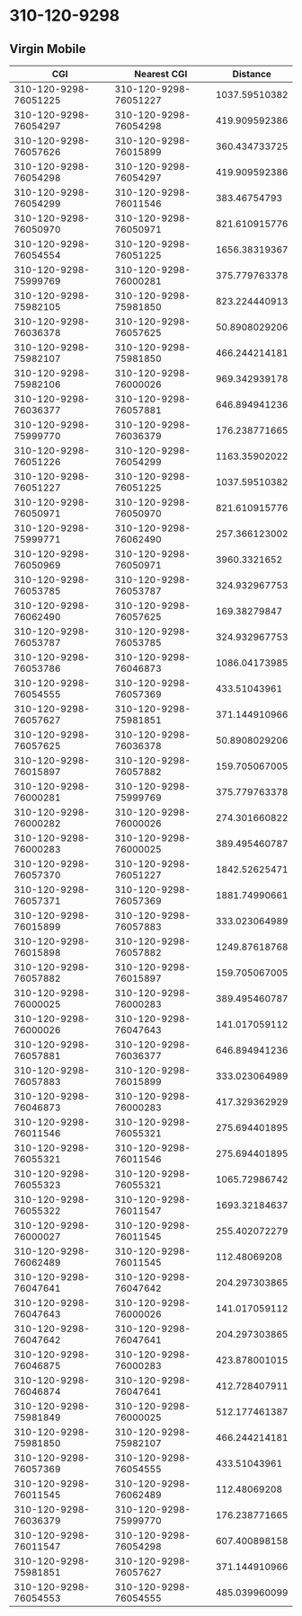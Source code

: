 # 310-120-9298
## Virgin Mobile


| CGI | Nearest CGI | Distance |
|-----|-------------|----------|
| 310-120-9298-76051225 | 310-120-9298-76051227 | 1037.59510382 |
| 310-120-9298-76054297 | 310-120-9298-76054298 | 419.909592386 |
| 310-120-9298-76057626 | 310-120-9298-76015899 | 360.434733725 |
| 310-120-9298-76054298 | 310-120-9298-76054297 | 419.909592386 |
| 310-120-9298-76054299 | 310-120-9298-76011546 | 383.46754793 |
| 310-120-9298-76050970 | 310-120-9298-76050971 | 821.610915776 |
| 310-120-9298-76054554 | 310-120-9298-76051225 | 1656.38319367 |
| 310-120-9298-75999769 | 310-120-9298-76000281 | 375.779763378 |
| 310-120-9298-75982105 | 310-120-9298-75981850 | 823.224440913 |
| 310-120-9298-76036378 | 310-120-9298-76057625 | 50.8908029206 |
| 310-120-9298-75982107 | 310-120-9298-75981850 | 466.244214181 |
| 310-120-9298-75982106 | 310-120-9298-76000026 | 969.342939178 |
| 310-120-9298-76036377 | 310-120-9298-76057881 | 646.894941236 |
| 310-120-9298-75999770 | 310-120-9298-76036379 | 176.238771665 |
| 310-120-9298-76051226 | 310-120-9298-76054299 | 1163.35902022 |
| 310-120-9298-76051227 | 310-120-9298-76051225 | 1037.59510382 |
| 310-120-9298-76050971 | 310-120-9298-76050970 | 821.610915776 |
| 310-120-9298-75999771 | 310-120-9298-76062490 | 257.366123002 |
| 310-120-9298-76050969 | 310-120-9298-76050971 | 3960.3321652 |
| 310-120-9298-76053785 | 310-120-9298-76053787 | 324.932967753 |
| 310-120-9298-76062490 | 310-120-9298-76057625 | 169.38279847 |
| 310-120-9298-76053787 | 310-120-9298-76053785 | 324.932967753 |
| 310-120-9298-76053786 | 310-120-9298-76046873 | 1086.04173985 |
| 310-120-9298-76054555 | 310-120-9298-76057369 | 433.51043961 |
| 310-120-9298-76057627 | 310-120-9298-75981851 | 371.144910966 |
| 310-120-9298-76057625 | 310-120-9298-76036378 | 50.8908029206 |
| 310-120-9298-76015897 | 310-120-9298-76057882 | 159.705067005 |
| 310-120-9298-76000281 | 310-120-9298-75999769 | 375.779763378 |
| 310-120-9298-76000282 | 310-120-9298-76000026 | 274.301660822 |
| 310-120-9298-76000283 | 310-120-9298-76000025 | 389.495460787 |
| 310-120-9298-76057370 | 310-120-9298-76051227 | 1842.52625471 |
| 310-120-9298-76057371 | 310-120-9298-76057369 | 1881.74990661 |
| 310-120-9298-76015899 | 310-120-9298-76057883 | 333.023064989 |
| 310-120-9298-76015898 | 310-120-9298-76057882 | 1249.87618768 |
| 310-120-9298-76057882 | 310-120-9298-76015897 | 159.705067005 |
| 310-120-9298-76000025 | 310-120-9298-76000283 | 389.495460787 |
| 310-120-9298-76000026 | 310-120-9298-76047643 | 141.017059112 |
| 310-120-9298-76057881 | 310-120-9298-76036377 | 646.894941236 |
| 310-120-9298-76057883 | 310-120-9298-76015899 | 333.023064989 |
| 310-120-9298-76046873 | 310-120-9298-76000283 | 417.329362929 |
| 310-120-9298-76011546 | 310-120-9298-76055321 | 275.694401895 |
| 310-120-9298-76055321 | 310-120-9298-76011546 | 275.694401895 |
| 310-120-9298-76055323 | 310-120-9298-76055321 | 1065.72986742 |
| 310-120-9298-76055322 | 310-120-9298-76011547 | 1693.32184637 |
| 310-120-9298-76000027 | 310-120-9298-76011545 | 255.402072279 |
| 310-120-9298-76062489 | 310-120-9298-76011545 | 112.48069208 |
| 310-120-9298-76047641 | 310-120-9298-76047642 | 204.297303865 |
| 310-120-9298-76047643 | 310-120-9298-76000026 | 141.017059112 |
| 310-120-9298-76047642 | 310-120-9298-76047641 | 204.297303865 |
| 310-120-9298-76046875 | 310-120-9298-76000283 | 423.878001015 |
| 310-120-9298-76046874 | 310-120-9298-76047641 | 412.728407911 |
| 310-120-9298-75981849 | 310-120-9298-76000025 | 512.177461387 |
| 310-120-9298-75981850 | 310-120-9298-75982107 | 466.244214181 |
| 310-120-9298-76057369 | 310-120-9298-76054555 | 433.51043961 |
| 310-120-9298-76011545 | 310-120-9298-76062489 | 112.48069208 |
| 310-120-9298-76036379 | 310-120-9298-75999770 | 176.238771665 |
| 310-120-9298-76011547 | 310-120-9298-76054298 | 607.400898158 |
| 310-120-9298-75981851 | 310-120-9298-76057627 | 371.144910966 |
| 310-120-9298-76054553 | 310-120-9298-76054555 | 485.039960099 |
